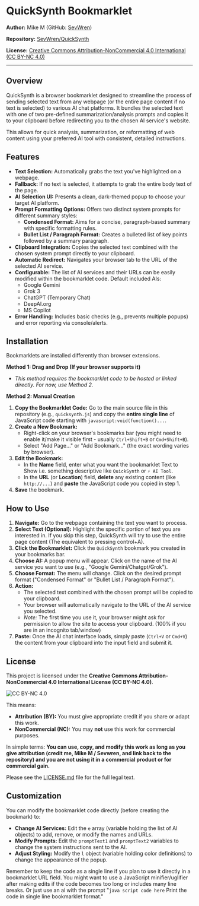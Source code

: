 # QuickSynth Bookmarklet

**Author:** Mike M (GitHub: [SevWren](https://github.com/SevWren))

**Repository:** [SevWren/QuickSynth](https://github.com/SevWren/QuickSynth)

**License:** [Creative Commons Attribution-NonCommercial 4.0 International (CC BY-NC 4.0)](./LICENSE.md)

---

## Overview

QuickSynth is a browser bookmarklet designed to streamline the process of sending selected text from any webpage (or the entire page content if no text is selected) to various AI chat platforms. It bundles the selected text with one of two pre-defined summarization/analysis prompts and copies it to your clipboard before redirecting you to the chosen AI service's website.

This allows for quick analysis, summarization, or reformatting of web content using your preferred AI tool with consistent, detailed instructions.

## Features

*   **Text Selection:** Automatically grabs the text you've highlighted on a webpage.
*   **Fallback:** If no text is selected, it attempts to grab the entire body text of the page.
*   **AI Selection UI:** Presents a clean, dark-themed popup to choose your target AI platform.
*   **Prompt Formatting Options:** Offers two distinct system prompts for different summary styles:
    *   **Condensed Format:** Aims for a concise, paragraph-based summary with specific formatting rules.
    *   **Bullet List / Paragraph Format:** Creates a bulleted list of key points followed by a summary paragraph.
*   **Clipboard Integration:** Copies the selected text combined with the chosen system prompt directly to your clipboard.
*   **Automatic Redirect:** Navigates your browser tab to the URL of the selected AI service.
*   **Configurable:** The list of AI services and their URLs can be easily modified within the bookmarklet code. Default included AIs:
    *   Google Gemini
    *   Grok 3
    *   ChatGPT (Temporary Chat)
    *   DeepAI.org
    *   MS Copilot
*   **Error Handling:** Includes basic checks (e.g., prevents multiple popups) and error reporting via console/alerts.

## Installation

Bookmarklets are installed differently than browser extensions.

**Method 1: Drag and Drop (If your browser supports it)**

*   *This method requires the bookmarklet code to be hosted or linked directly. For now, use Method 2.*

**Method 2: Manual Creation**

1.  **Copy the Bookmarklet Code:** Go to the main source file in this repository (e.g., `quicksynth.js`) and copy the **entire single line** of JavaScript code starting with `javascript:void(function()...`.
2.  **Create a New Bookmark:**
    *   Right-click on your browser's bookmarks bar (you might need to enable it/make it visible first - usually `Ctrl+Shift+B` or `Cmd+Shift+B`).
    *   Select "Add Page..." or "Add Bookmark..." (the exact wording varies by browser).
3.  **Edit the Bookmark:**
    *   In the **Name** field, enter what you want the bookmarklet Text to Show i.e. something descriptive like `QuickSynth` or `⚡️ AI Tool`.
    *   In the **URL** (or **Location**) field, **delete** any existing content (like `http://...`) and **paste** the JavaScript code you copied in step 1.
4.  **Save** the bookmark.

## How to Use

1.  **Navigate:** Go to the webpage containing the text you want to process.
2.  **Select Text (Optional):** Highlight the specific portion of text you are interested in. If you skip this step, QuickSynth will try to use the entire page content (The equivalent to pressing control+A).
3.  **Click the Bookmarklet:** Click the `QuickSynth` bookmark you created in your bookmarks bar.
4.  **Choose AI:** A popup menu will appear. Click on the name of the AI service you want to use (e.g., "Google Gemini/Chatgpt/Grok").
5.  **Choose Format:** The menu will change. Click on the desired prompt format ("Condensed Format" or "Bullet List / Paragraph Format").
6.  **Action:**
    *   The selected text combined with the chosen prompt will be copied to your clipboard.
    *   Your browser will automatically navigate to the URL of the AI service you selected.
    *   *Note:* The first time you use it, your browser might ask for permission to allow the site to access your clipboard. (100% if you are in an incognito tab/window)
7.  **Paste:** Once the AI chat interface loads, simply paste (`Ctrl+V` or `Cmd+V`) the content from your clipboard into the input field and submit it.

## License

This project is licensed under the **Creative Commons Attribution-NonCommercial 4.0 International License (CC BY-NC 4.0)**.

![CC BY-NC 4.0](https://licensebuttons.net/l/by-nc/4.0/88x31.png)

This means:

*   **Attribution (BY):** You must give appropriate credit if you share or adapt this work.
*   **NonCommercial (NC):** You may **not** use this work for commercial purposes.

In simple terms: **You can use, copy, and modify this work as long as you give attribution (credit me, Mike M / Sevwren, and link back to the repository) and you are not using it in a commercial product or for commercial gain.**

Please see the [LICENSE.md](./LICENSE.md) file for the full legal text.

## Customization

You can modify the bookmarklet code directly (before creating the bookmark) to:

*   **Change AI Services:** Edit the `e` array (variable holding the list of AI objects) to add, remove, or modify the names and URLs.
*   **Modify Prompts:** Edit the `promptText1` and `promptText2` variables to change the system instructions sent to the AI.
*   **Adjust Styling:** Modify the `l` object (variable holding color definitions) to change the appearance of the popup.

Remember to keep the code as a single line if you plan to use it directly in a bookmarklet URL field. You might want to use a JavaScript minifier/uglifier after making edits if the code becomes too long or includes many line breaks.  Or just use an ai with the prompt "```java script code here```  Print the code in single line bookmarklet format."
